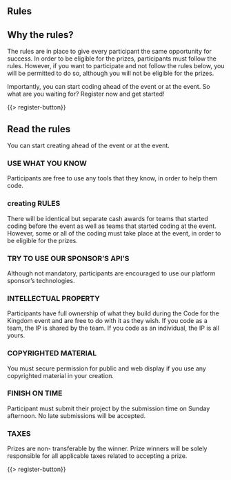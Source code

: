 ﻿## <i class="icon fa-check-circle"></i> Rules

## Why the rules?

The rules are in place to give every participant the same opportunity for success. In order to be eligible for the prizes, participants must follow the rules. However, if you want to participate and not follow the rules below, you will be permitted to do so, although you will not be eligible for the prizes.

Importantly, you can start coding ahead of the event or at the event. So what are you waiting for? Register now and get started!

{{> register-button}}
<br/>
## Read the rules

You can start creating ahead of the event or at the event.

### USE WHAT YOU KNOW 
Participants are free to use any tools that they know, in order to help them code.
### creating RULES 
There will be identical but separate cash awards for teams that started coding before the event as well as teams that started coding at the event. However, some or all of the coding must take place at the event, in order to be eligible for the prizes.
### TRY TO USE OUR SPONSOR’S API’S 
Although not mandatory, participants are encouraged to use our platform sponsor’s technologies.
### INTELLECTUAL PROPERTY 
Participants have full ownership of what they build during the Code for the Kingdom event and are free to do with it as they wish. If you code as a team, the IP is shared by the team. If you code as an individual, the IP is all yours.
### COPYRIGHTED MATERIAL
You must secure permission for public and web display if you use any copyrighted material in your creation.
### FINISH ON TIME 
Participant must submit their project by the submission time on Sunday afternoon. No late submissions will be accepted.
### TAXES 
Prizes are non- transferable by the winner. Prize winners will be solely responsible for all applicable taxes related to accepting a prize.

{{> register-button}}

